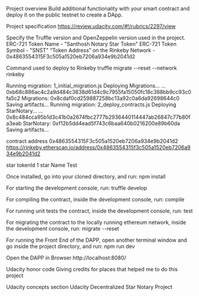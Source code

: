 Project overview
Build additional functionality with your smart contract and deploy it on the public testnet to create a DApp.

Project specification
https://review.udacity.com/#!/rubrics/2297/view

Specify the Truffle version and OpenZeppelin version used in the project.
ERC-721 Token Name - "Santhosh Notary Star Token"
ERC-721 Token Symbol - "SNST"
“Token Address” on the Rinkeby Network - 0x4863554315F3c505a1520eb7206a934e9b2041d2

Command used to deploy to Rinkeby truffle migrate --reset --network rinkeby

Running migration: 1_initial_migration.js
  Deploying Migrations...
  ... 0xb68c886ac4c2a9d484c3838d61d4c9c7955fa15050fc18c388bb9cc93c0fa5c2
  Migrations: 0x8cdaf0cd259887258bc13a92c0a6da92698644c0
Saving artifacts...
Running migration: 2_deploy_contracts.js
  Deploying StarNotary...
  ... 0x8c484cca95b1d3c41b0a2674fbc2777b2936440114447ab26847c77b80fa3eab
  StarNotary: 0xf12b5dd4ead5f743c6baa640b0216200e89b60da
Saving artifacts...

contract address
0x4863554315F3c505a1520eb7206a934e9b2041d2 https://rinkeby.etherscan.io/address/0x4863554315f3c505a1520eb7206a934e9b2041d2

star tokenId
1
star Name
Test

Once installed, go into your cloned directory, and run:
npm install

For starting the development console, run:
truffle develop

For compiling the contract, inside the development console, run:
compile

For running unit tests the contract, inside the development console, run:
test

For migrating the contract to the locally running ethereum network, inside the development console, run:
migrate --reset

For running the Front End of the DAPP, open another terminal window and go inside the project directory, and run:
npm run dev

Open the DAPP in Browser http://localhost:8080/


Udacity honor code
Giving credits for places that helped me to do this project

Udacity concepts section
Udacity Decentralized Star Notary Project